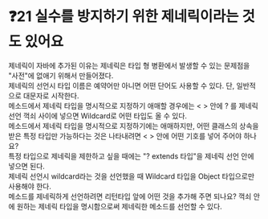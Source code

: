 # ❓21 실수를 방지하기 위한 제네릭이라는 것도 있어요
   
제네릭이 자바에 추가된 이유는 제네릭은 타입 형 병환에서 발생할 수 있는 문제점을 "사전"에 없애기 위해서 만들어졌다.<br>
제네릭의 선언시 타입 이름은 예약어만 아니면 어떤 단어도 사용할 수 있다. 단, 일반적으로 대문자로 시작한다.<br>
메소드에서 제네릭 타입을 명시적으로 지정하기 애매할 경우에는 < > 안에 ? 를 제네릭 선언 꺽쇠 사이에 넣으면 Wildcard로 어떤 타입도 올 수 있다.<br>
메소드에서 제네릭 타입을 명시적으로 지정하기에는 애매하지만, 어떤 클래스의 상속을 받은 특정 타입만 가능하다는 것은 나타내려면 < > 안에 어떤 기호를 넣어 주어야 하나요?<br>
특정 타입으로 제네릭을 제한하고 싶을 때에는 "? extends 타입"을 제네릭 선언 안에 넣으면 된다.<br>
제네릭 선언시 wildcard라는 것을 선언했을 때 Wildcard 타입을 Object 타입으로만 사용해야 한다.<br>
메소드를 제네릭하게 선언하려면 리턴타입 앞에 어떤 것을 추가해 주면 되나요? 꺽쇠 안에 원하는 제네릭 타입을 명시함으로써 제네릭한 메소드를 선언할 수 있다.<br>
